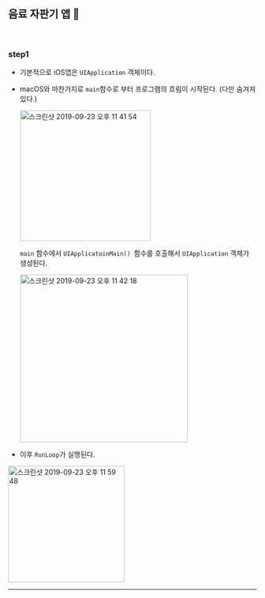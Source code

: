 ## 음료 자판기 앱 📱

<br>

### step1 

- 기본적으로 iOS앱은 `UIApplication` 객체이다.

- macOS와 마찬가지로 `main`함수로 부터 프로그램의 흐림이 시작된다. (다만 숨겨져 있다.)

  <img width="265" alt="스크린샷 2019-09-23 오후 11 41 54" src="https://user-images.githubusercontent.com/39197978/65436098-8d455700-de5c-11e9-8014-e249645941ec.png">

  `main` 함수에서 `UIApplicatoinMain() `함수를 호출해서 `UIApplication` 객체가 생성된다.

  <img width="340" alt="스크린샷 2019-09-23 오후 11 42 18" src="https://user-images.githubusercontent.com/39197978/65436101-8d455700-de5c-11e9-9fce-d71d395528fe.png">

- 이후 `RunLoop`가 실행된다.

<img width="236" alt="스크린샷 2019-09-23 오후 11 59 48" src="https://user-images.githubusercontent.com/39197978/65437268-79025980-de5e-11e9-9627-9122dadb0e57.png">

---


